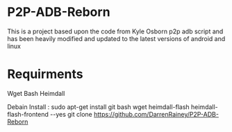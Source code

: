 # P2P-ADB-Reborn
This is a project based upon the code from Kyle Osborn p2p adb script and has been heavily modified and updated to the latest versions of android and linux

# Requirments
Wget
Bash
Heimdall 

Debain Install :
sudo apt-get install git bash wget heimdall-flash heimdall-flash-frontend --yes
git clone https://github.com/DarrenRainey/P2P-ADB-Reborn
